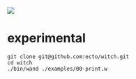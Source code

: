 ![](http://witchlang.com/logo.png)

# experimental

```
git clone git@github.com:ecto/witch.git
cd witch
./bin/wand ./examples/00-print.w
```
